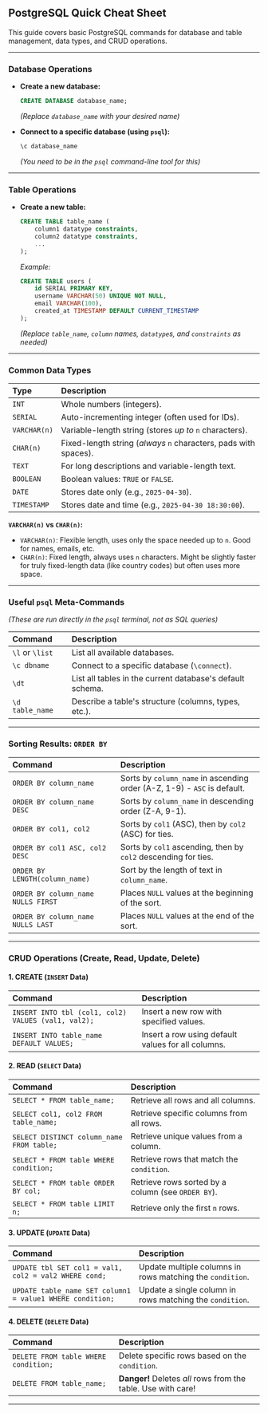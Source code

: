 ## PostgreSQL Quick Cheat Sheet

This guide covers basic PostgreSQL commands for database and table management, data types, and CRUD operations.

---

### Database Operations

* **Create a new database:**
    ```sql
    CREATE DATABASE database_name;
    ```
    *(Replace `database_name` with your desired name)*

* **Connect to a specific database (using `psql`):**
    ```sql
    \c database_name
    ```
    *(You need to be in the `psql` command-line tool for this)*

---

### Table Operations

* **Create a new table:**
    ```sql
    CREATE TABLE table_name (
        column1 datatype constraints,
        column2 datatype constraints,
        ...
    );
    ```
    *Example:*
    ```sql
    CREATE TABLE users (
        id SERIAL PRIMARY KEY,
        username VARCHAR(50) UNIQUE NOT NULL,
        email VARCHAR(100),
        created_at TIMESTAMP DEFAULT CURRENT_TIMESTAMP
    );
    ```
    *(Replace `table_name`, `column` names, `datatype`s, and `constraints` as needed)*

---

### Common Data Types

| Type         | Description                                      |
| :----------- | :----------------------------------------------- |
| `INT`        | Whole numbers (integers).                        |
| `SERIAL`     | Auto-incrementing integer (often used for IDs). |
| `VARCHAR(n)` | Variable-length string (stores *up to* `n` characters). |
| `CHAR(n)`    | Fixed-length string (*always* `n` characters, pads with spaces). |
| `TEXT`       | For long descriptions and variable-length text.  |
| `BOOLEAN`    | Boolean values: `TRUE` or `FALSE`.              |
| `DATE`       | Stores date only (e.g., `2025-04-30`).           |
| `TIMESTAMP`  | Stores date and time (e.g., `2025-04-30 18:30:00`). |

**`VARCHAR(n)` vs `CHAR(n)`:**
* `VARCHAR(n)`: Flexible length, uses only the space needed up to `n`. Good for names, emails, etc.
* `CHAR(n)`: Fixed length, always uses `n` characters. Might be slightly faster for truly fixed-length data (like country codes) but often uses more space.

---

### Useful `psql` Meta-Commands

*(These are run directly in the `psql` terminal, not as SQL queries)*

| Command        | Description                                             |
| :------------- | :------------------------------------------------------ |
| `\l` or `\list`| List all available databases.                           |
| `\c dbname`    | Connect to a specific database (`\connect`).            |
| `\dt`          | List all tables in the current database's default schema. |
| `\d table_name`| Describe a table's structure (columns, types, etc.).    |

---

### Sorting Results: `ORDER BY`

| Command                            | Description                                                             |
| :--------------------------------- | :---------------------------------------------------------------------- |
| `ORDER BY column_name`             | Sorts by `column_name` in ascending order (A-Z, 1-9) - `ASC` is default. |
| `ORDER BY column_name DESC`        | Sorts by `column_name` in descending order (Z-A, 9-1).                  |
| `ORDER BY col1, col2`              | Sorts by `col1` (ASC), then by `col2` (ASC) for ties.                   |
| `ORDER BY col1 ASC, col2 DESC`     | Sorts by `col1` ascending, then by `col2` descending for ties.          |
| `ORDER BY LENGTH(column_name)`     | Sort by the length of text in `column_name`.                            |
| `ORDER BY column_name NULLS FIRST` | Places `NULL` values at the beginning of the sort.                      |
| `ORDER BY column_name NULLS LAST`  | Places `NULL` values at the end of the sort.                            |

---

### CRUD Operations (Create, Read, Update, Delete)

#### 1. CREATE (`INSERT` Data)

| Command                                                      | Description                                         |
| :----------------------------------------------------------- | :-------------------------------------------------- |
| `INSERT INTO tbl (col1, col2) VALUES (val1, val2);` | Insert a new row with specified values.             |
| `INSERT INTO table_name DEFAULT VALUES;`                     | Insert a row using default values for all columns. |

#### 2. READ (`SELECT` Data)

| Command                                   | Description                                           |
| :---------------------------------------- | :---------------------------------------------------- |
| `SELECT * FROM table_name;`               | Retrieve all rows and all columns.                   |
| `SELECT col1, col2 FROM table_name;`      | Retrieve specific columns from all rows.              |
| `SELECT DISTINCT column_name FROM table;` | Retrieve unique values from a column.                 |
| `SELECT * FROM table WHERE condition;`    | Retrieve rows that match the `condition`.             |
| `SELECT * FROM table ORDER BY col;`       | Retrieve rows sorted by a column (see `ORDER BY`).    |
| `SELECT * FROM table LIMIT n;`            | Retrieve only the first `n` rows.                     |

#### 3. UPDATE (`UPDATE` Data)

| Command                                                 | Description                                                  |
| :------------------------------------------------------ | :----------------------------------------------------------- |
| `UPDATE tbl SET col1 = val1, col2 = val2 WHERE cond;` | Update multiple columns in rows matching the `condition`.    |
| `UPDATE table_name SET column1 = value1 WHERE condition;` | Update a single column in rows matching the `condition`. |

#### 4. DELETE (`DELETE` Data)

| Command                              | Description                                                    |
| :----------------------------------- | :------------------------------------------------------------- |
| `DELETE FROM table WHERE condition;` | Delete specific rows based on the `condition`.                 |
| `DELETE FROM table_name;`            | **Danger!** Deletes *all* rows from the table. Use with care! |

---

